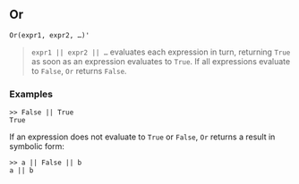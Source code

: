 ## Or

``` 
Or(expr1, expr2, …)'
``` 
> `expr1 || expr2 || …` evaluates each expression in turn, returning `True` as soon as an expression evaluates to `True`. If all expressions evaluate to `False`, `Or` returns `False`.

### Examples

``` 
>> False || True
True
``` 

If an expression does not evaluate to `True` or `False`, `Or` returns a result in symbolic form:
``` 
>> a || False || b
a || b
``` 